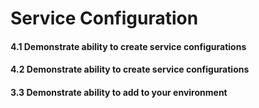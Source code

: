 # Service Configuration

#### 4.1 Demonstrate ability to create service configurations

#### 4.2 Demonstrate ability to create service configurations

#### 3.3 Demonstrate ability to add to your environment
